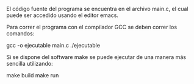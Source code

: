 El código fuente del programa se encuentra en el archivo main.c, el cual puede ser accedido usando el editor emacs.


Para correr el programa con el compilador GCC se deben correr los comandos:

gcc -o ejecutable main.c
./ejecutable

Si se dispone del software make se puede ejecutar de una manera más sencilla utilizando:

make build
make run